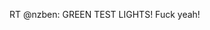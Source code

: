 <!--
id: 749052251
link: http://kevinisom.info/post/749052251/rt-nzben-green-test-lights-fuck-yeah
slug: rt-nzben-green-test-lights-fuck-yeah
date: Tue Jun 29 2010 21:26:57 GMT+1200 (NZST)
raw: {"blog_name":"kevinisom","id":749052251,"post_url":"http://kevinisom.info/post/749052251/rt-nzben-green-test-lights-fuck-yeah","slug":"rt-nzben-green-test-lights-fuck-yeah","type":"text","date":"2010-06-29 09:26:57 GMT","timestamp":1277803617,"state":"published","format":"html","reblog_key":"u1rShHJU","tags":[],"short_url":"http://tmblr.co/Zw68YyifQ5R","highlighted":[],"feed_item":"http://twitter.com/kev_nz/statuses/17308525574","from_feed_id":"650289","note_count":0,"title":null,"body":"<p>RT @nzben: GREEN TEST LIGHTS! Fuck yeah!</p>"}
publish: 2010-06-029
tags: 
title: null
-->


RT @nzben: GREEN TEST LIGHTS! Fuck yeah!


